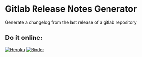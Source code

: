 # Gitlab Release Notes Generator

Generate a changelog from the last release of a gitlab repository

## Do it online: 
[![Heroku](https://pyheroku-badge.herokuapp.com/?app=gitlab-release-notes)](https://gitlab-release-notes.herokuapp.com/)
[![Binder](https://mybinder.org/badge_logo.svg)](https://mybinder.org/v2/gh/vuillaut/GitlabReleaseNotesGenerator/HEAD?labpath=generate.ipynb)
